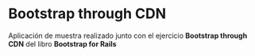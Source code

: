 # Bootstrap	through	CDN

Aplicación de muestra realizado junto con el ejercicio
**Bootstrap	through	CDN** del libro **Bootstrap for Rails**
